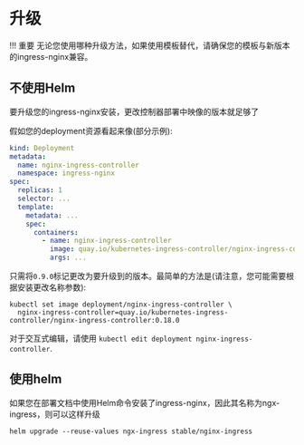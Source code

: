 # 升级

!!! 重要
    无论您使用哪种升级方法，如果使用模板替代，请确保您的模板与新版本的ingress-nginx兼容。
    
## 不使用Helm

要升级您的ingress-nginx安装，更改控制器部署中映像的版本就足够了

假如您的deployment资源看起来像(部分示例):

```yaml
kind: Deployment
metadata:
  name: nginx-ingress-controller
  namespace: ingress-nginx
spec:
  replicas: 1
  selector: ...
  template:
    metadata: ...
    spec:
      containers:
        - name: nginx-ingress-controller
          image: quay.io/kubernetes-ingress-controller/nginx-ingress-controller:0.9.0
          args: ...
```

只需将`0.9.0`标记更改为要升级到的版本。最简单的方法是(请注意，您可能需要根据安装更改名称参数):

```
kubectl set image deployment/nginx-ingress-controller \
  nginx-ingress-controller=quay.io/kubernetes-ingress-controller/nginx-ingress-controller:0.18.0
```

对于交互式编辑，请使用 `kubectl edit deployment nginx-ingress-controller`.

## 使用helm

如果您在部署文档中使用Helm命令安装了ingress-nginx，因此其名称为ngx-ingress，则可以这样升级

```shell
helm upgrade --reuse-values ngx-ingress stable/nginx-ingress
```

